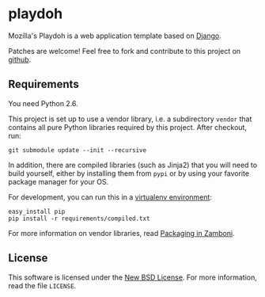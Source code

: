 playdoh
=======

Mozilla's Playdoh is a web application template based on [Django][django].

Patches are welcome! Feel free to fork and contribute to this project on
[github][gh-playdoh].

[django]: http://www.djangoproject.com/
[gh-playdoh]: https://github.com/mozilla/playdoh

Requirements
------------
You need Python 2.6.

This project is set up to use a vendor library, i.e. a subdirectory ``vendor``
that contains all pure Python libraries required by this project. After
checkout, run:

    git submodule update --init --recursive

In addition, there are compiled libraries (such as Jinja2) that you will need
to build yourself, either by installing them from ``pypi`` or by using your
favorite package manager for your OS.

For development, you can run this in a [virtualenv environment][virtualenv]:

    easy_install pip
    pip install -r requirements/compiled.txt

For more information on vendor libraries, read [Packaging in Zamboni][packaging].

[packaging]: http://jbalogh.github.com/zamboni/topics/packages/
[virtualenv]: http://pypi.python.org/pypi/virtualenv

License
-------
This software is licensed under the [New BSD License][BSD]. For more
information, read the file ``LICENSE``.

[BSD]: http://creativecommons.org/licenses/BSD/

